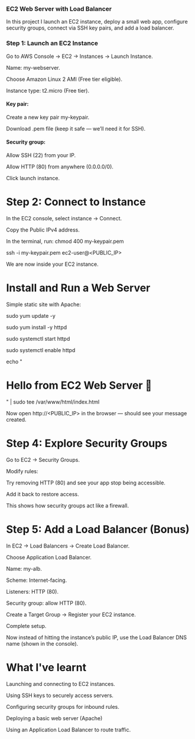 ### EC2 Web Server with Load Balancer
In this project I launch an EC2 instance, deploy a small web app, configure security groups, connect via SSH key pairs, and add a load balancer.

### Step 1: Launch an EC2 Instance

Go to AWS Console → EC2 → Instances → Launch Instance.

Name: my-webserver.

Choose Amazon Linux 2 AMI (Free tier eligible).

Instance type: t2.micro (Free tier).

#### Key pair:

Create a new key pair my-keypair.

Download .pem file (keep it safe — we’ll need it for SSH).

#### Security group:

Allow SSH (22) from your IP.

Allow HTTP (80) from anywhere (0.0.0.0/0).

Click launch instance.

# Step 2: Connect to Instance

In the EC2 console, select instance → Connect.

Copy the Public IPv4 address.

In the terminal, run: chmod 400 my-keypair.pem

ssh -i my-keypair.pem ec2-user@<PUBLIC_IP>

We are now inside your EC2 instance.

# Install and Run a Web Server

Simple static site with Apache:

sudo yum update -y

sudo yum install -y httpd

sudo systemctl start httpd

sudo systemctl enable httpd

echo "<h1>Hello from EC2 Web Server 🚀</h1>" | sudo tee /var/www/html/index.html

Now open http://<PUBLIC_IP> in the browser — should see your message created.

# Step 4: Explore Security Groups

Go to EC2 → Security Groups.

Modify rules:

Try removing HTTP (80) and see your app stop being accessible.

Add it back to restore access.

This shows how security groups act like a firewall.

# Step 5: Add a Load Balancer (Bonus)

In EC2 → Load Balancers → Create Load Balancer.

Choose Application Load Balancer.

Name: my-alb.

Scheme: Internet-facing.

Listeners: HTTP (80).

Security group: allow HTTP (80).

Create a Target Group → Register your EC2 instance.

Complete setup.

Now instead of hitting the instance’s public IP, use the Load Balancer DNS name (shown in the console).

# What I've learnt

Launching and connecting to EC2 instances.

Using SSH keys to securely access servers.

Configuring security groups for inbound rules.

Deploying a basic web server (Apache)

Using an Application Load Balancer to route traffic.
